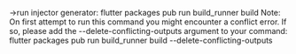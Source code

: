 ->run injector generator:
flutter packages pub run build_runner build
Note: On first attempt to run this command you might encounter a conflict error. If so, please add the --delete-conflicting-outputs argument to your command:
flutter packages pub run build_runner build --delete-conflicting-outputs

